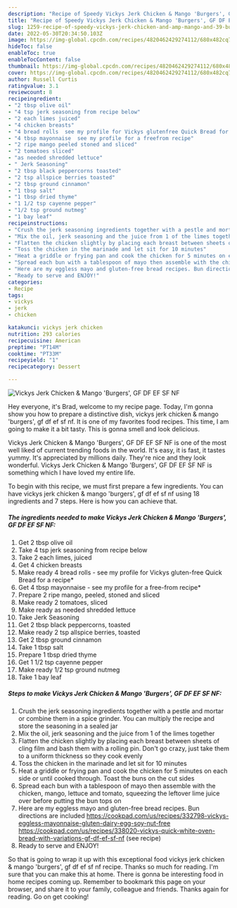 ```yaml
---
description: "Recipe of Speedy Vickys Jerk Chicken & Mango 'Burgers', GF DF EF SF NF"
title: "Recipe of Speedy Vickys Jerk Chicken & Mango 'Burgers', GF DF EF SF NF"
slug: 1259-recipe-of-speedy-vickys-jerk-chicken-and-amp-mango-and-39-burgers-and-39-gf-df-ef-sf-nf
date: 2022-05-30T20:34:50.103Z
image: https://img-global.cpcdn.com/recipes/4820462429274112/680x482cq70/vickys-jerk-chicken-mango-burgers-gf-df-ef-sf-nf-recipe-main-photo.jpg
hideToc: false
enableToc: true
enableTocContent: false
thumbnail: https://img-global.cpcdn.com/recipes/4820462429274112/680x482cq70/vickys-jerk-chicken-mango-burgers-gf-df-ef-sf-nf-recipe-main-photo.jpg
cover: https://img-global.cpcdn.com/recipes/4820462429274112/680x482cq70/vickys-jerk-chicken-mango-burgers-gf-df-ef-sf-nf-recipe-main-photo.jpg
author: Russell Curtis
ratingvalue: 3.1
reviewcount: 8
recipeingredient:
- "2 tbsp olive oil"
- "4 tsp jerk seasoning from recipe below"
- "2 each limes juiced"
- "4 chicken breasts"
- "4 bread rolls  see my profile for Vickys glutenfree Quick Bread for a recipe"
- "4 tbsp mayonnaise  see my profile for a freefrom recipe"
- "2 ripe mango peeled stoned and sliced"
- "2 tomatoes sliced"
- "as needed shredded lettuce"
- " Jerk Seasoning"
- "2 tbsp black peppercorns toasted"
- "2 tsp allspice berries toasted"
- "2 tbsp ground cinnamon"
- "1 tbsp salt"
- "1 tbsp dried thyme"
- "1 1/2 tsp cayenne pepper"
- "1/2 tsp ground nutmeg"
- "1 bay leaf"
recipeinstructions:
- "Crush the jerk seasoning ingredients together with a pestle and mortar or combine them in a spice grinder. You can multiply the recipe and store the seasoning in a sealed jar"
- "Mix the oil, jerk seasoning and the juice from 1 of the limes together"
- "Flatten the chicken slightly by placing each breast between sheets of cling film and bash them with a rolling pin. Don&#39;t go crazy, just take them to a uniform thickness so they cook evenly"
- "Toss the chicken in the marinade and let sit for 10 minutes"
- "Heat a griddle or frying pan and cook the chicken for 5 minutes on each side or until cooked through. Toast the buns on the cut sides"
- "Spread each bun with a tablespoon of mayo then assemble with the chicken, mango, lettuce and tomato, squeezing the leftover lime juice over before putting the bun tops on"
- "Here are my eggless mayo and gluten-free bread recipes. Bun directions are included  https://cookpad.com/us/recipes/332798-vickys-eggless-mayonnaise-gluten-dairy-egg-soy-nut-free https://cookpad.com/us/recipes/338020-vickys-quick-white-oven-bread-with-variations-gf-df-ef-sf-nf           (see recipe)"
- "Ready to serve and ENJOY!"
categories:
- Recipe
tags:
- vickys
- jerk
- chicken

katakunci: vickys jerk chicken 
nutrition: 293 calories
recipecuisine: American
preptime: "PT14M"
cooktime: "PT33M"
recipeyield: "1"
recipecategory: Dessert

---
```



![Vickys Jerk Chicken & Mango &#39;Burgers&#39;, GF DF EF SF NF](https://img-global.cpcdn.com/recipes/4820462429274112/680x482cq70/vickys-jerk-chicken-mango-burgers-gf-df-ef-sf-nf-recipe-main-photo.jpg)

Hey everyone, it's Brad, welcome to my recipe page. Today, I'm gonna show you how to prepare a distinctive dish, vickys jerk chicken & mango &#39;burgers&#39;, gf df ef sf nf. It is one of my favorites food recipes. This time, I am going to make it a bit tasty. This is gonna smell and look delicious.



Vickys Jerk Chicken & Mango &#39;Burgers&#39;, GF DF EF SF NF is one of the most well liked of current trending foods in the world. It's easy, it is fast, it tastes yummy. It's appreciated by millions daily. They're nice and they look wonderful. Vickys Jerk Chicken & Mango &#39;Burgers&#39;, GF DF EF SF NF is something which I have loved my entire life.


To begin with this recipe, we must first prepare a few ingredients. You can have vickys jerk chicken & mango &#39;burgers&#39;, gf df ef sf nf using 18 ingredients and 7 steps. Here is how you can achieve that.

<!--inarticleads1-->

##### The ingredients needed to make Vickys Jerk Chicken & Mango &#39;Burgers&#39;, GF DF EF SF NF:

1. Get 2 tbsp olive oil
1. Take 4 tsp jerk seasoning from recipe below
1. Take 2 each limes, juiced
1. Get 4 chicken breasts
1. Make ready 4 bread rolls - see my profile for Vickys gluten-free Quick Bread for a recipe*
1. Get 4 tbsp mayonnaise - see my profile for a free-from recipe*
1. Prepare 2 ripe mango, peeled, stoned and sliced
1. Make ready 2 tomatoes, sliced
1. Make ready as needed shredded lettuce
1. Take  Jerk Seasoning
1. Get 2 tbsp black peppercorns, toasted
1. Make ready 2 tsp allspice berries, toasted
1. Get 2 tbsp ground cinnamon
1. Take 1 tbsp salt
1. Prepare 1 tbsp dried thyme
1. Get 1 1/2 tsp cayenne pepper
1. Make ready 1/2 tsp ground nutmeg
1. Take 1 bay leaf




<!--inarticleads2-->

##### Steps to make Vickys Jerk Chicken & Mango &#39;Burgers&#39;, GF DF EF SF NF:

1. Crush the jerk seasoning ingredients together with a pestle and mortar or combine them in a spice grinder. You can multiply the recipe and store the seasoning in a sealed jar
1. Mix the oil, jerk seasoning and the juice from 1 of the limes together
1. Flatten the chicken slightly by placing each breast between sheets of cling film and bash them with a rolling pin. Don&#39;t go crazy, just take them to a uniform thickness so they cook evenly
1. Toss the chicken in the marinade and let sit for 10 minutes
1. Heat a griddle or frying pan and cook the chicken for 5 minutes on each side or until cooked through. Toast the buns on the cut sides
1. Spread each bun with a tablespoon of mayo then assemble with the chicken, mango, lettuce and tomato, squeezing the leftover lime juice over before putting the bun tops on
1. Here are my eggless mayo and gluten-free bread recipes. Bun directions are included  https://cookpad.com/us/recipes/332798-vickys-eggless-mayonnaise-gluten-dairy-egg-soy-nut-free https://cookpad.com/us/recipes/338020-vickys-quick-white-oven-bread-with-variations-gf-df-ef-sf-nf           (see recipe)
1. Ready to serve and ENJOY!



So that is going to wrap it up with this exceptional food vickys jerk chicken & mango &#39;burgers&#39;, gf df ef sf nf recipe. Thanks so much for reading. I'm sure that you can make this at home. There is gonna be interesting food in home recipes coming up. Remember to bookmark this page on your browser, and share it to your family, colleague and friends. Thanks again for reading. Go on get cooking!
